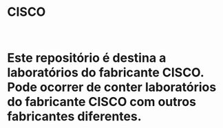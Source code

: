 <h1> CISCO <h1>
<br>
Este repositório é destina a laboratórios do fabricante CISCO. Pode ocorrer de conter laboratórios do fabricante CISCO
com outros fabricantes diferentes.
